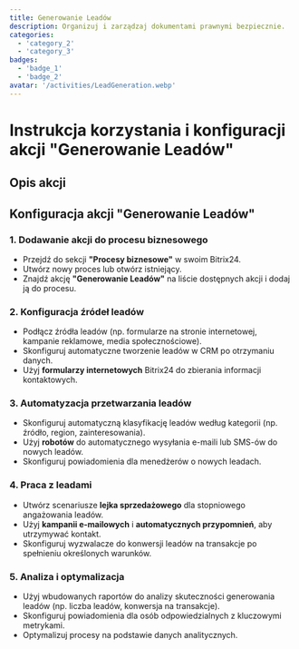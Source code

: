 ```yaml
---
title: Generowanie Leadów
description: Organizuj i zarządzaj dokumentami prawnymi bezpiecznie.
categories: 
  - 'category_2'
  - 'category_3'
badges: 
  - 'badge_1'
  - 'badge_2'
avatar: '/activities/LeadGeneration.webp'
---
```


# Instrukcja korzystania i konfiguracji akcji "Generowanie Leadów"

## Opis akcji

## **Konfiguracja akcji "Generowanie Leadów"**

### 1. Dodawanie akcji do procesu biznesowego
- Przejdź do sekcji **"Procesy biznesowe"** w swoim Bitrix24.
- Utwórz nowy proces lub otwórz istniejący.
- Znajdź akcję **"Generowanie Leadów"** na liście dostępnych akcji i dodaj ją do procesu.

### 2. Konfiguracja źródeł leadów
- Podłącz źródła leadów (np. formularze na stronie internetowej, kampanie reklamowe, media społecznościowe).
- Skonfiguruj automatyczne tworzenie leadów w CRM po otrzymaniu danych.
- Użyj **formularzy internetowych** Bitrix24 do zbierania informacji kontaktowych.

### 3. Automatyzacja przetwarzania leadów
- Skonfiguruj automatyczną klasyfikację leadów według kategorii (np. źródło, region, zainteresowania).
- Użyj **robotów** do automatycznego wysyłania e-maili lub SMS-ów do nowych leadów.
- Skonfiguruj powiadomienia dla menedżerów o nowych leadach.

### 4. Praca z leadami
- Utwórz scenariusze **lejka sprzedażowego** dla stopniowego angażowania leadów.
- Użyj **kampanii e-mailowych** i **automatycznych przypomnień**, aby utrzymywać kontakt.
- Skonfiguruj wyzwalacze do konwersji leadów na transakcje po spełnieniu określonych warunków.

### 5. Analiza i optymalizacja
- Użyj wbudowanych raportów do analizy skuteczności generowania leadów (np. liczba leadów, konwersja na transakcje).
- Skonfiguruj powiadomienia dla osób odpowiedzialnych z kluczowymi metrykami.
- Optymalizuj procesy na podstawie danych analitycznych.